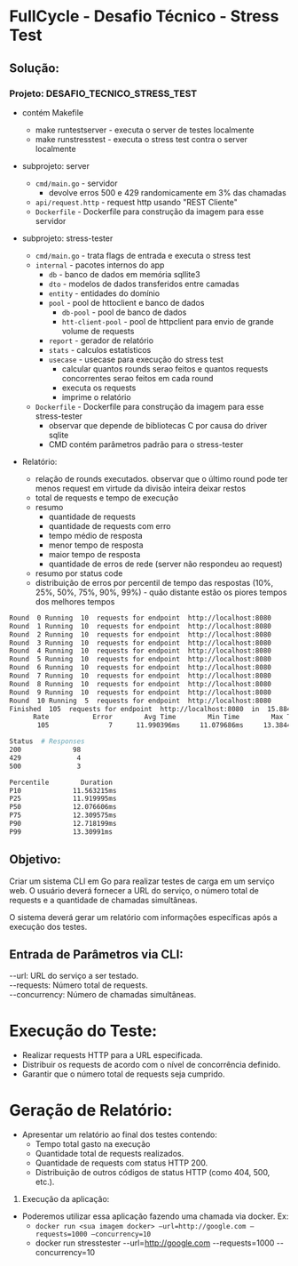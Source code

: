 # FullCycle - Desafio Técnico - Stress Test

## Solução:

### Projeto: DESAFIO_TECNICO_STRESS_TEST

* contém Makefile
  * make runtestserver - executa o server de testes localmente
  * make runstresstest - executa o stress test contra o server localmente

* subprojeto: server
  * `cmd/main.go` - servidor
    * devolve erros 500 e 429 randomicamente em 3% das chamadas
  * `api/request.http` - request http usando "REST Cliente"
  * `Dockerfile` - Dockerfile para construção da imagem para esse servidor

* subprojeto: stress-tester
  * `cmd/main.go` - trata flags de entrada e executa o stress test
  * `internal` - pacotes internos do app
    * `db` - banco de dados em memória sqllite3
    * `dto` - modelos de dados transferidos entre camadas
    * `entity` - entidades do domínio
    * `pool` - pool de httoclient e banco de dados
      * `db-pool` - pool de banco de dados
      * `htt-client-pool` - pool de httpclient para envio de grande volume de requests
    * `report` - gerador de relatório
    * `stats` - calculos estatísticos
    * `usecase` - usecase para execução do stress test
      * calcular quantos rounds serao feitos e quantos requests concorrentes serao feitos em cada round
      * executa os requests
      * imprime o relatório
  * `Dockerfile` - Dockerfile para construção da imagem para esse stress-tester
    * observar que depende de bibliotecas C por causa do driver sqlite
    * CMD contém parâmetros padrão para o stress-tester

* Relatório:
  * relação de rounds executados. observar que o último round pode ter menos request em virtude da divisão inteira deixar restos
  * total de requests e tempo de execução
  * resumo
    * quantidade de requests
    * quantidade de requests com erro
    * tempo médio de resposta
    * menor tempo de resposta
    * maior tempo de resposta
    * quantidade de erros de rede (server não respondeu ao request)
  * resumo por status code
  * distribuição de erros por percentil de tempo das respostas (10%, 25%, 50%, 75%, 90%, 99%) - quão distante estão os piores tempos dos melhores tempos

```bash
Round  0 Running  10  requests for endpoint  http://localhost:8080
Round  1 Running  10  requests for endpoint  http://localhost:8080
Round  2 Running  10  requests for endpoint  http://localhost:8080
Round  3 Running  10  requests for endpoint  http://localhost:8080
Round  4 Running  10  requests for endpoint  http://localhost:8080
Round  5 Running  10  requests for endpoint  http://localhost:8080
Round  6 Running  10  requests for endpoint  http://localhost:8080
Round  7 Running  10  requests for endpoint  http://localhost:8080
Round  8 Running  10  requests for endpoint  http://localhost:8080
Round  9 Running  10  requests for endpoint  http://localhost:8080
Round  10 Running  5  requests for endpoint  http://localhost:8080
Finished  105  requests for endpoint  http://localhost:8080  in  15.88441ms
      Rate           Error        Avg Time        Min Time        Max Time       Net Error
       105               7      11.990396ms     11.079686ms     13.384475ms              0

Status  # Responses
200             98
429              4
500              3

Percentile        Duration
P10             11.563215ms
P25             11.919995ms
P50             12.076606ms
P75             12.309575ms
P90             12.718199ms
P99             13.30991ms
```


## Objetivo:

Criar um sistema CLI em Go para realizar testes de carga em um serviço web. O usuário deverá fornecer a URL do serviço, o número total de requests e a quantidade de chamadas simultâneas.

O sistema deverá gerar um relatório com informações específicas após a execução dos testes.

## Entrada de Parâmetros via CLI:

--url: URL do serviço a ser testado.<br>
--requests: Número total de requests.<br>
--concurrency: Número de chamadas simultâneas.

# Execução do Teste:

* Realizar requests HTTP para a URL especificada.
* Distribuir os requests de acordo com o nível de concorrência definido.
* Garantir que o número total de requests seja cumprido.

# Geração de Relatório:

* Apresentar um relatório ao final dos testes contendo:
  * Tempo total gasto na execução
  * Quantidade total de requests realizados.
  * Quantidade de requests com status HTTP 200.
  * Distribuição de outros códigos de status HTTP (como 404, 500, etc.).

1. Execução da aplicação:

* Poderemos utilizar essa aplicação fazendo uma chamada via docker. Ex:
  * `docker run <sua imagem docker> —url=http://google.com —requests=1000 —concurrency=10`
  * docker run stresstester  --url=http://google.com --requests=1000 --concurrency=10